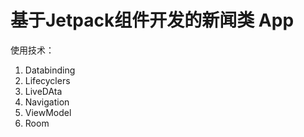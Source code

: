 # 基于Jetpack组件开发的新闻类 App
使用技术：
1. Databinding
2. Lifecyclers
3. LiveDAta 
4. Navigation 
5. ViewModel
6. Room

